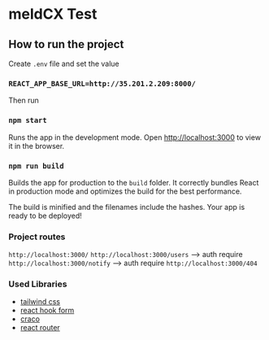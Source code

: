 # meldCX Test

## How to run the project

Create `.env` file and set the value

### `REACT_APP_BASE_URL=http://35.201.2.209:8000/`

Then run

### `npm start`

Runs the app in the development mode.
Open [http://localhost:3000](http://localhost:3000) to view it in the browser.

### `npm run build`

Builds the app for production to the `build` folder.
It correctly bundles React in production mode and optimizes the build for the best performance.

The build is minified and the filenames include the hashes.
Your app is ready to be deployed!

### Project routes

`http://localhost:3000/`
`http://localhost:3000/users` --> auth require
`http://localhost:3000/notify` --> auth require
`http://localhost:3000/404`

### Used Libraries

- [tailwind css](https://tailwindcss.com/)
- [react hook form](https://react-hook-form.com/)
- [craco](https://github.com/gsoft-inc/craco)
- [react router](https://reactrouter.com/)
